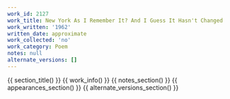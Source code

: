 ```yaml
---
work_id: 2127
work_title: New York As I Remember It? And I Guess It Hasn't Changed
work_written: '1962'
written_date: approximate
work_collected: 'no'
work_category: Poem
notes: null
alternate_versions: []
---
```


{{ section_title() }}
{{ work_info() }}
{{ notes_section() }}
{{ appearances_section() }}
{{ alternate_versions_section() }}